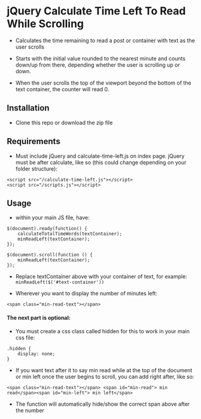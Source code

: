 # jQuery Calculate Time Left To Read While Scrolling

* Calculates the time remaining to read a post or container with text as the user scrolls

* Starts with the initial value rounded to the nearest minute and counts down/up from there, depending whether the user is scrolling up or down.

* When the user scrolls the top of the viewport beyond the bottom of the text container, the counter will read 0.

## Installation

* Clone this repo or download the zip file

## Requirements

* Must include jQuery and calculate-time-left.js on index page. jQuery must be after calculate, like so (this could change depending on your folder structure):

```
<script src="/calculate-time-left.js"></script>
<script src="/scripts.js"></script>
```

## Usage

* within your main JS file, have:

```
$(document).ready(function() {
	calculateTotalTimeWords(textContainer);
	minReadLeft(textContainer);
});
```

```
$(document).scroll(function () {
    minReadLeft(textContainer);
});
```

* Replace textContainer above with your container of text, for example: `minReadLeft($('#text-container'))`

* Wherever you want to display the number of minutes left:

`<span class="min-read-text"></span>`

#### The next part is optional:

* You must create a css class called hidden for this to work in your main css file:

```
.hidden {
	display: none;
}
```

* If you want text after it to say min read while at the top of the document or min left once the user begins to scroll, you can add right after, like so:

`<span class="min-read-text"></span> <span id="min-read"> min read</span><span id="min-left"> min left</span>`

* The function will automatically hide/show the correct span above after the number

